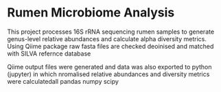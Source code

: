 # Rumen Microbiome Analysis

This project processes 16S rRNA sequencing rumen samples to generate genus-level relative abundances and calculate alpha diversity metrics. Using Qiime package raw fasta files are checked deoinised and matched with SILVA refernce database

Qiime output files were generated and data was also exported to python (jupyter) in which nromalised relative abundances and diversity metrics were calculatedall pandas numpy scipy
